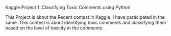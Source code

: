 Kaggle Project 1 :Classifying Toxic Comments using Python

This Project is about the Recent contest in Kaggle .I have participated in the same .This contest is about identifying toxic comments and classifying them based on the level of toxicity in the comments .
